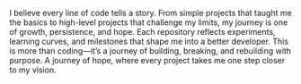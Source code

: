 I believe every line of code tells a story. From simple projects that taught me the basics to high-level projects that challenge my limits, my journey is one of growth, persistence, and hope. Each repository reflects experiments, learning curves, and milestones that shape me into a better developer. This is more than coding—it’s a journey of building, breaking, and rebuilding with purpose. A journey of hope, where every project takes me one step closer to my vision.
